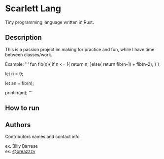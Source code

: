 # Scarlett Lang

Tiny programming language written in Rust.

## Description

This is a passion project im making for practice and fun, while I have time between classes/work.

Example: 
'''
fun fib(n){
    if n <= 1{
        return n;
    }else{
        return fib(n-1) + fib(n-2);
    }
}

let n = 9;

let an = fib(n);

println(an);
'''

## How to run

<!-- ### Executing program

* How to run the program
* Step-by-step bullets
```
code blocks for commands
``` -->

## Authors

Contributors names and contact info

ex. Billy Barrese  
ex. [@breazzzy](https://twitter.com/breazzzy)

